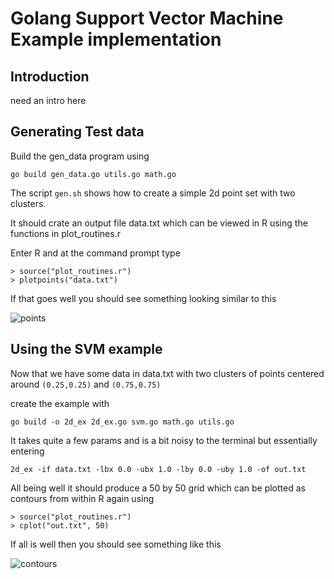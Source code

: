 # Golang Support Vector Machine Example implementation

## Introduction

need an intro here

## Generating Test data

Build the gen_data program using 

```go build gen_data.go utils.go math.go```

The script ``gen.sh`` shows how to create a simple 2d point set with two clusters.

It should crate an output file data.txt which can be viewed in R using the functions in plot_routines.r

Enter R and at the command prompt type

```
> source("plot_routines.r")
> plotpoints("data.txt")
```

If that goes well you should see something looking similar to this

![points](https://github.com/freddyisaac/support-vector-machine/assets/40456262/5281a67c-a451-40e1-b2ad-5f9ea349aae7)

## Using the SVM example

Now that we have some data in data.txt with two clusters of points centered around ``(0.25,0.25)`` and ``(0.75,0.75)``

create the example with

```go build -o 2d_ex 2d_ex.go svm.go math.go utils.go```

It takes quite a few params and is a bit noisy to the terminal but essentially entering

```2d_ex -if data.txt -lbx 0.0 -ubx 1.0 -lby 0.0 -uby 1.0 -of out.txt```

All being well it should produce a 50 by 50 grid which can be plotted as contours from within R again using

```
> source("plot_routines.r")
> cplot("out.txt", 50)
```

If all is well then you should see something like this

![contours](https://github.com/freddyisaac/support-vector-machine/assets/40456262/91451beb-d723-4c7a-9678-9c1085759a36)







